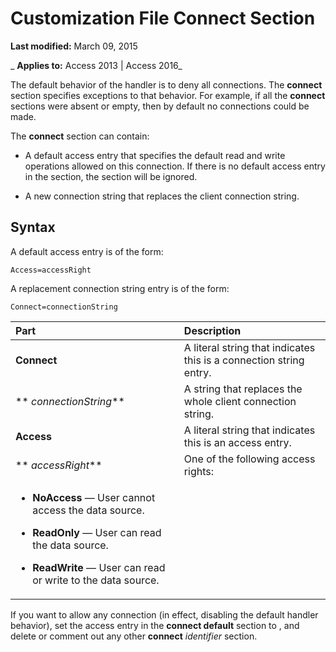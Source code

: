 
# Customization File Connect Section

 **Last modified:** March 09, 2015

 _ **Applies to:** Access 2013 | Access 2016_

The default behavior of the handler is to deny all connections. The  **connect** section specifies exceptions to that behavior. For example, if all the **connect** sections were absent or empty, then by default no connections could be made.

The  **connect** section can contain:

- A default access entry that specifies the default read and write operations allowed on this connection. If there is no default access entry in the section, the section will be ignored.
    
- A new connection string that replaces the client connection string.
    

## Syntax

A default access entry is of the form:


```
Access=accessRight
```

A replacement connection string entry is of the form:




```
Connect=connectionString
```



|**Part**|**Description**|
|:-----|:-----|
|**Connect**|A literal string that indicates this is a connection string entry.|
|** _connectionString_**|A string that replaces the whole client connection string.|
|**Access**|A literal string that indicates this is an access entry.|
|** _accessRight_**|One of the following access rights:
<ul xmlns:xlink="http://www.w3.org/1999/xlink" xmlns:mtps="http://msdn2.microsoft.com/mtps" xmlns:mshelp="http://msdn.microsoft.com/mshelp" xmlns:ddue="http://ddue.schemas.microsoft.com/authoring/2003/5" xmlns:msxsl="urn:schemas-microsoft-com:xslt"><li><p><b>NoAccess</b>  — User cannot access the data source.</p></li><li><p><b>ReadOnly</b>  — User can read the data source.</p></li><li><p><b>ReadWrite</b>  — User can read or write to the data source.</p></li></ul>|
If you want to allow any connection (in effect, disabling the default handler behavior), set the access entry in the  **connect default** section to , and delete or comment out any other **connect** _identifier_ section.

